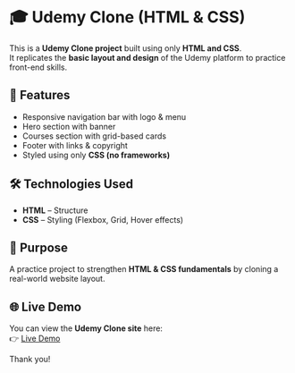 # 🎓 Udemy Clone (HTML & CSS)

This is a **Udemy Clone project** built using only **HTML and CSS**.  
It replicates the **basic layout and design** of the Udemy platform to practice front-end skills.

## 🚀 Features
- Responsive navigation bar with logo & menu
- Hero section with banner
- Courses section with grid-based cards
- Footer with links & copyright
- Styled using only **CSS (no frameworks)**

## 🛠️ Technologies Used
- **HTML** – Structure
- **CSS** – Styling (Flexbox, Grid, Hover effects)

## 📌 Purpose
A practice project to strengthen **HTML & CSS fundamentals** by cloning a real-world website layout.

## 🌐 Live Demo
You can view the **Udemy Clone site** here:  
👉 [Live Demo](https://your-link-here.com)

Thank you!

